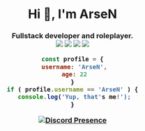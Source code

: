  <h1 align="center">Hi 👋, I'm ArseN</h1>
<h3 align="center">Fullstack developer and roleplayer.
<br>
<div align="center">
  <img src="https://img.shields.io/badge/-HTML-F06529?style=for-the-badge&logo=html5&logoColor=F06529&labelColor=000000">
  <img src="https://img.shields.io/badge/-CSS-2965F1?style=for-the-badge&logo=css3&logoColor=2965F1&labelColor=000000">
  <img src="https://img.shields.io/badge/-Javascript-F0DB4F?style=for-the-badge&logo=javascript&logoColor=F0DB4F&labelColor=000000">
  <img src="https://img.shields.io/badge/-Python-2965F1?style=for-the-badge&logo=python&logoColor=2965F1&labelColor=000000">
</div>

 ```javascript
const profile = {
  username: 'ArseN',
  age: 22
}
if ( profile.username == 'ArseN' ) {
  console.log('Yup, that's me!');
}
```

[![Discord Presence](https://lanyard.cnrad.dev/api/378974293507440640)](https://discord.com/users/378974293507440640)
